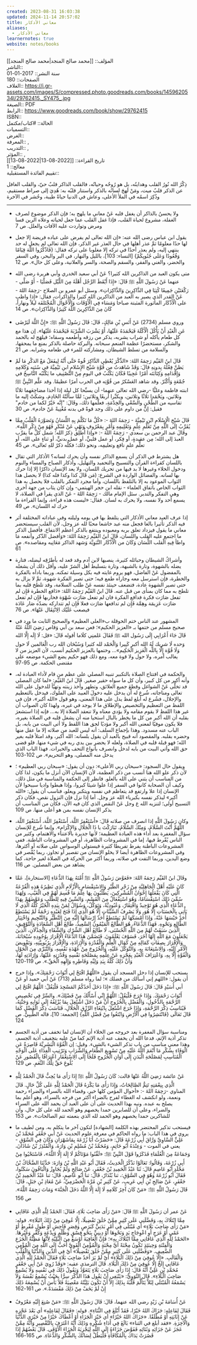 ```yaml
---
created: 2023-08-31 16:03:38
updated: 2024-11-14 20:57:02
title: معاني الأذكار
aliases:
  - معاني الأذكار
learnernotes: true
website: notes/books
---
```


المؤلف:: [[محمد صالح المنجد|محمد صالح المنجد]]  
الناشر::  
سنة النشر:: 2017-01-01  
الصفحات:: 180  
الغلاف:: <https://i.gr-assets.com/images/S/compressed.photo.goodreads.com/books/1459620534l/29762415._SY475_.jpg>  
الصيغة:: PDF  
الرابط:: <https://www.goodreads.com/book/show/29762415>  
ISBN::  
الحالة:: #كتاب/مكتمل  
التسميات::  
الغرض::  
المعرفة:: ,  
التدريب:: ,  
المؤثر:: ,  
تاريخ القراءة:: [[2022-08-13|2022-08-13]]  
معالج:: 1  
تقييم الفائدة المستقبلية::

ذِكْرُ الله نُورُ القلب وهدايتُه، بل هو رُوحُه وحياتُه، فالقلب الذاكر قلبٌ حيّ، والقلب الغافل عن الذكر قلبٌ ميت، ومَنْ لَهجَ لسانُه بالذكر واستنار قلبُه به: هُدِيَ إلى صراط مستقيم، وذُكِرَ اسمُه في الملأ الأعلى، وعاش في الدنيا حياةً طيبة، وحُشر في الآخرة

---
- ولا يحسنُ بالذاكر أن يغفل قلبه عَنْ معاني ما يلهج به؛ فإن الذكر موضوع لصرف الغفلة، مشروع لحياة القلب، فإذا غفل القلب عما جعل لحياته وعلاه الرين قسا ومرض وتواردت عليه الآفات والعلل. ص 7

- يقول ابن عباس رضى الله عنه: «إن الله تعالى لم يفرض على عباده فريضة إلا جعل لها حدًا معلومًا ثمَّ عذر أهلها في حال العذر غير الذكر، فإن الله تعالى لم يجعل له حد ينتهي إليه، ولم يعذر أحدًا في تركه إلا مغلوبا على تركه فقال: {فَاذْكُرُوا اللَّهَ قِيَامًا وَقُعُودًا وَعَلَى جُنُوبِكُمْ} [النساء: 103]، بالليل والنهار، في البر والبحر، وفي السفر والحضر، والغني والفقر، والسقم والصحة، والسر والعلانية، وعلى كل حال». ص 12

- متى يكون العبد من الذاكرين الله كثيرا؟ عَنْ أبي سعيد الخدري وأبي هريرة رضى الله عنهما عَنْ رَسُولَ اللَّهِ ﷺ قَالَ: «إِذَا أَيْقَظَ الرَّجُل أَهْلَهُ مِنَ اللَّيْل فَصَلَّيَا - أَوْ صَلَّى - رَكْعَتَيْنِ جَمِيعًا كُتِبَا فِي الذَّاكِرِينَ وَالذَّاكِرَاتِ». وسئل أبو عمرو بن الصلاح -رَحِمَهُ اللهََ - عَنْ القدر الذي يصير به العبد من الذاكرين الله كثيرا والذاكرات، فقال: «إِذا واظب على الْأَذْكَار المأثورة المثبتة صباحا وَمَسَاء فِي الْأَوْقَات وَالْأَحْوَال الْمُخْتَلفَة ليلاً ونهاراً، كَانَ مِنَ الذَّاكِرِينَ اللَّهَ كَثِيرًا وَالذَّاكِرَاتِ». ص 14

- وروي مسلم (2734) عَنْ أَنَسِ بْنِ مَالِكٍ، قَالَ: قَالَ رَسُولُ اللَّهِ ﷺ: «إِنَّ اللَّهَ لَيَرْضَى عَنِ الْعَبْدِ أَنْ يَأْكُلَ الْأَكْلَةَ فَيَحْمَدَهُ عَلَيْهَا، أَوْ يَشْرَبَ الشَّرْبَةَ فَيَحْمَدَهُ عَلَيْهَا». إن هذا مع كل طعام يأكله أو شراب يشربه، يذكر من رزقه وأطعمه وسقاه؛ فيلهَج له بالحمد والشكر، مستحضرًا عظمة المنعم سبحانه. والبركة حاصلة بالذكر بمنع ما يمحقها، والسلامة من تسلط الشيطان، ومشاركته للمرء في طعامه وشرابه. ص 21

- قَالَ ابنُ القَيِّم رَحِمَهُ اللهََ: «الذِّكْرَ يُعْطِي الذَّاكِرَ قُوةً حَتَّى أَنَّهُ لِيفَعَلُ مَعْ الذكْرِ مَا لَمْ يَظنَّ فِعْلَهُ بِدونِهِ قالَ: وَقَدْ شَاهَدتُ من قُوَّةِ شَيْخ الإِسْلامِ ابنِ تَيْمِيَّةَ في سُنَنِه وَكَلامِهِ وَإِقْدَامِهِ وَكِتَابَتَه أمْرًا عَجِيبًا فَكَانَ يَكْتُبُ في اليومِ مِنْ التَّصْنِيفِ ما يَكْتُبُه النَّاسِخُ في جُمْعَةٍ وَأَكْثَرْ. وقد شاهد العَسْكرُ من قُوَّتِه في الحرب أمرًا عظيمًا. وقد علَّم النَّبِيُّ ﷺ ابنته فاطمة وعليًّا -رضي الله تعالى عنهما- أن يسبِّحا كل ليلة إذا أخذا مضاجِعَهما ثلاثًا وثلاثين، ويَحْمَدا ثلاثًا وثلاثين، ويكبِّرا أربعًا وثلاثين؛ لمَّا سألَتْهُ الخَادِمَ، وشكَتْ إليه ما تقاسيه من الطَّحْنِ والسَّعْي والخِدْمَةِ، فعلَّمها ذلك، وقَالَ: "إنَّه خَيْرٌ لكما من خادم" فقيل: إنَّ من داوم على ذلك وجد قوةً في بدنه مُغْنِيةً عَنْ خادم». ص 30

- قَالَ شَيْخِ الْإِسْلَامِ ابْنِ تَيْمِيَّةَ - رَحِمَهُ اللهََ -: «كُلَّ مَا تَكَلَّمَ بِهِ اللِّسَانُ وَتَصَوَّرَهُ الْقَلْبُ مِمَّا يُقَرِّبُ إلَى اللَّهِ مِنْ تَعَلُّمِ عِلْمٍ وَتَعْلِيمِهِ وَأَمْرٍ بِمَعْرُوفِ وَنَهْيٍ عَنْ مُنْكَرٍ فَهُوَ مِنْ ذِكْرِ اللَّهِ». وقَالَ عبد الرحمن بن سعدي - رَحِمَهُ اللهََ -: «وإذا أُطلِق ذِكرُ الله؛ شمل كلَّ ما يقرِّب العبدَ إلى الله؛ مِن عقيدةٍ، أو فِكر، أو عمل قلبيٍّ، أو عمل بدنيٍّ، أو ثناءٍ على الله، أو تعلُّم علمٍ نافع وتعليمِه، ونحو ذلك؛ فكلُّه ذكرٌ للهِ تَعالى». ص 45

- هل يشترط في الذكر أن يسمع الذاكر نفسه وأن يحرك لسانه؟ الأذكار التي تقال باللسان كقراءة القرآن والتسبيح والتحميد والتهليل، وأذكار الصباح والمساء والنوم ودخول الخلاء وغيرها لا بد فيها من تحريك اللسان، ولا يعد الإنسان ذاكرًا إلا إذا حرك بها لسانه. والفضائل الواردة في الشرع: (مَن قَالَ كذا وكذا فله كذا) لا يحصل هذا الثواب الموعود به إلا بالتلفظ باللسان، وأما مجرد التفكر بالقلب فلا يحصل به هذا الثواب الخاص باتفاق العلماء - نقله ابن حجر الهيتمي- وإن كان يثاب من جهة أخرى وهي التفكر والتدبر. سئل الإمام مالك - رَحِمَهُ اللهََ - عَنْ الذي يقرأ في الصلاة، لا يسمع أحد ولا نفسه، ولا يحرك به لسان. فقال: «ليست هذه قراءة، وإنما القراءة ما حرك له اللسان». ص 49

- إذا عرف العبد معاني الأذكار التي يتلفظ بها في يومه وليلته وفي عباداته المختلفة أثر فيه الذكر تأثيرا بالغا فجعل منه عبد خاشعا محبًا لله عز وجل، لأن القلب سيستحضر معاني ما يقول فيزداد تعلق بربه ومعبوده وينتفع بالذكر أعظم الانتفاع. فأفضل الذكر ما اجتمع عليه القلب واللسان، قَالَ ابنُ القَيِّم رَحِمَهُ اللهََ: «وَأفضل الذّكر وأنفعه مَا واطأ فِيهِ الْقلب اللِّسَان وَكَانَ من الْأَذْكَار النَّبَوِيَّة وَشهد الذاكر مَعَانِيه ومقاصده». ص 61

- وأشراكُ الشيطان وحبائله كثيرة، ينصبها لابن آدم وقد قعد له بأطرُقِه ليضله، فتارة يضله بالشهوة، وتارة بالشبهة، وتارة بتسليط أهل الشرّ عليه، وأقل ذلك أن يشغله بالمفضول عَنْ الفاضل، فهو يروم غايته فيه بكل وسيلة تمكنه. وربما بادأه بالفكرة والخطرة، فإن استرسل معه وجاراه طمع فيه؛ حتى تصير الفكرة شهوة، ثمَّ لا يزال به حتى تصير الشهوة عادة، فتضعف حينئذ نفسه عَنْ طلب السلامة، وقد تلطخ قلبه بما تلطخ به مما كان بمنأى من قبل عنه. قَالَ ابنُ القَيِّم رَحِمَهُ اللهََ: «دَافع الخطرة فَإِن لم تفعل صَارَت فكرة فدافع الفكرة فان لم تفعل صَارَت شَهْوَة فحاربها فَإِن لم تفعل صَارَت عَزِيمَة وهِمَّة فَإِن لم تدافعها صَارَت فعلا فَإِن لم تتداركه بضدّه صَار عَادَة فيصعب عَلَيْك الِانْتِقَال عَنْهَا». ص 76

- المشهور عند الناس ختم الحوقلة ب«العلي العظيم» والصحيح الثابت ما ورد في صحيح مسلم من ختمها بـ «العزيز الحكيم»؛ فعن سعد بن أبي وَقاص رَضِيَ اللَّهُ عَنْهُُ قَالَ جَاءَ أَعْرَابِي إِلَى رَسُول الله ﷺ فَقَالَ عَلمنِي كلَاما أقوله قَالَ: «قل: لَا إِلَه إِلَّا الله وَحده لَا شريك لَهُ الله أكبر كَبِيرا وَالْحَمْد لله كثيرا وَسُبْحَان الله رب الْعَالمين لَا حول وَلَا قُوَّة إِلَّا بِاللَّه الْعَزِيز الْحَكِيم»… وختمها بالعزيز الحكيم أنسب، لأن العزيز من لا يغالب أمره، ولا حول ولا قوة معه، ومع ذلك فهو حكيم يضع الشيء موضعه على مقتضى الحكمة. ص 95-97

- والحكمة في افتتاح الصلاة بالتكبير تنبيه المصلي على عظم من قام لأداء العبادة له، وأنه أكبر من كل كبير، وأن كل ما سواه حقير صغير. قَالَ ابنُ القَيِّم: «لما كان المصلي قد تخلَّى عَنْ الشواغل وقطعَ جميع العلائق، وتطهر وأخذ زينته وتهيَّأ للدخول على الله تعالى ومناجاته، شُرع له أن يدخل عليه دخولَ العبيد على الملوك، فيدخل بالتعظيم والإجلال، فشُرع له أبلغ لفظ يدل على هذا المعنى، وهو قول «الله أكبر»، فإن في اللفظ من التعظيم والتخصيص والإطلاق ما لا يوجد في غيره، ولهذا كان الصواب أن غير هذا اللفظ لا يقوم مقامه ولا يؤدي معناه ولا تنعقد الصلاة إلا به… فإنه إذا استشعرَ بقلبه أن الله أكبر من كل ما يخطر بالبال استحيا منه أن يشغل قلبه في الصلاة بغيره، فلا يكون موفيًا لمعنى الله أكبر ولا مؤديًا لحق هذا اللفظ ولا أتى البيت من بابه، بل الباب عنه مسدود. وهذا بإجماع السلف: أنه ليس للعبد من صلاته إلا ما عقل منها وحضره بقلبه. والمقصود أنه قبيح بالعبد أن يقول بلسانه: الله أكبر، وقد امتلأ قلبه بغير الله؛ فهو قبلة قلبه في الصلاة، ولعله لا يحضر بين يدي ربه في شيء منها. فلو قضى حق الله وأتي البيت من بابه لدخل وانصرف بأنواع التحف والخيرات. فهذا الباب الذي يدخل منه المصلى، وهو التحريم». ص 102-103

- ويقول حال السجود: «سبحان ربي الأعلى»: دون أن يقول: «سبحان ربي العظيم» ؛ لأن ذكر علو الله هنا أنسب من ذكر العظمة، لأن الإنسان الآن أنزل ما يكون، لذا كان من المناسب أن يثني على الله بالعلو. فانظر إلى الحكمة والمناسبة في مثل ذلك، وكيف أن الصحابة كانوا في السفر إذا علوا شيئا كبروا، وإذا هبطوا واديا سببحوا لأن الإنسان إذا علا وارتفع قد يتعاظم في نفسه ويتكبر ويعلو، فناسب أن يقول: «الله أكبر» ليذكر نفسه بكبرياء الله عز وجل. أما إذا نزل فإن النزول نقص، فكان ذكر التسبيح أولى؛ لتنزيه الله ع وجل عَنْ النقص الذي كان فيه الآن، فكان من المناسب أن يذكر الإنسان نفسه بمن هو أعلى منها. ص 109

- وكان رَسُولَ اللَّهِ إذا انصرف من صلاته قَالَ: «أَسْتَغْفِرُ اللَّهَ، أَسْتَغْفِرُ اللَّهَ، أَسْتَغْفِرُ اللَّهَ، اللَّهُمَّ أَنْتَ السَّلَامُ، وَمِنْكَ السَّلَامُ، تَبَارَكْتَ يا ذَا الْجَلَالِ وَالإِكْرَامِ». وإنما شُرع للإنسان سؤال المغفرة بعد أداء هذه العبادة العظيمة؛ لأنها جديرة بالاعتناء والاهتمام، وكثير من الناس يُفّرط فيها، إما في المشروعات الظاهرة، أو في المشروعات الباطنة. ففي المشروعات الباطنة يفرط تفريطا كثيرة فيستولي الوسواس على صلاته أو أكثرها، وفي المشروعات الظاهرة أيضا لا يخلو الإنسان من تقصير أو تجاوز، ربما يُقّصر في وضع اليدين، وربما التفت في صلاته، وربما أكثر من الحركة في الصلاة لغير حاجة، كما يشاهد من بعض المصلين. ص 116

- وقَالَ ابنُ القَيِّم رَحِمَهُ اللهََ: «فَعَوَّضَ رَسُولُ اللَّهِ ﷺَ أُمَّتَهُ بِهَذَا الدُّعَاءِ [الاستخارة]، عَمَّا كَانَ عَلَيْهِ أَهْلُ الْجَاهِلِيَّةِ مِنْ زَجْرِ الطَّيْرِ وَالِاسْتِقْسَامِ بِالْأَزْلَامِ الَّذِي نَظِيرُهُ هَذِهِ الْقُرْعَةُ الَّتِي كَانَ يَفْعَلُهَا إِخْوَانُ الْمُشْرِكِينَ، يَطْلُبُونَ بِهَا عِلْمَ مَا قُسِمَ لَهُمْ فِي الْغَيْبِ، وَلِهَذَا سُمِّيَ ذَلِكَ اسْتِقْسَامًا، وَهُوَ اسْتِفْعَالٌ مِنَ الْقَسْمِ، وَالسِّينُ فِيهِ لِلطَّلَبِ وَعَوَّضَهُمْ بِهَذَا الدُّعَاءِ الَّذِي هُوَ تَوْحِيدٌ وَافْتِقَارٌ، وَعُبُودِيَّةٌ، وَتَوَكُّلٌ، وَسُؤَالٌ لِمَنْ بِيَدِهِ الْخَيْرُ كُلُّهُ الَّذِي لَا يَأْتِي بِالْحَسَنَاتِ إِلَّا هُوَ، وَلَا يَصْرِفُ السَّيِّئَاتِ إِلَّا هُوَ الَّذِي إِذَا فَتَحَ لِعَبْدِهِ رَحْمَةً لَمْ يَسْتَطِعْ أَحَدٌ حَبْسَهَا عَنْهُ، وَإِذَا أَمْسَكَهَا لَمْ يَسْتَطِعْ أَحَدٌ إِرْسَالَهَا إِلَيْهِ مِنَ التَّطَيُّرِ وَالتَّنْجِيمِ وَاخْتِيَارِ الطَّالِعِ وَنَحْوِهِ. فَهَذَا الدُّعَاءُ، هُوَ الطَّالِعُ الْمَيْمُونُ السَّعِيدُ، طَالِعُ أَهْلِ السَّعَادَةِ وَالتَّوْفِيقِ، الَّذِينَ سَبَقَتْ لَهُمْ مِنَ اللَّهِ الْحُسْنَى، لَا طَالِعُ أَهْلِ الشِّرْكِ وَالشَّقَاءِ وَالْخِذْلَانِ، الَّذِينَ يَجْعَلُونَ مَعَ اللَّهِ إِلَهًا آخَرَ، فَسَوْفَ يَعْلَمُونَ. فَتَضَمَّنَ هَذَا الدُّعَاءُ الْإِقْرَارَ بِوُجُودِهِ سُبْحَانَهُ، وَالْإِقْرَارَ بِصِفَاتِ كَمَالِهِ مِنْ كَمَالِ الْعِلْمِ وَالْقُدْرَةِ وَالْإِرَادَةِ، وَالْإِقْرَارَ بِرُبُوبِيَّتِهِ، وَتَفْوِيضَ الْأَمْرِ إِلَيْهِ، وَالِاسْتِعَانَةَ بِهِ، وَالتَّوَكُّلَ عَلَيْهِ، وَالْخُرُوجَ مِنْ عُهْدَةِ نَفْسِهِ، وَالتَّبَرِّي مِنَ الْحَوْلِ وَالْقُوَّةِ إِلَّا بِهِ، وَاعْتِرَافَ الْعَبْدِ بِعَجْزِهِ عَنْ عِلْمِهِ بِمَصْلَحَةِ نَفْسِهِ وَقُدْرَتِهِ عَلَيْهَا، وَإِرَادَتِهِ لَهَا، وَأَنَّ ذَلِكَ كُلَّهُ بِيَدِ وَلِيِّهِ وَفَاطِرِهِ وَإِلَهِهِ الْحَقِّ.». ص 119-120

- يستحب للإنسان إذا دخل المسجد أن يقول «اللَّهُمَّ افْتَحْ لِي أَبْوَابَ رَحْمَتِكَ»، وإذا خرج أن يقول: «اللهم إني أسألك من فضلك »؛ لما رواه مسلم (713) عَنْ أبي حميد أو عَنْ أبي أُسَيْدٍ قَالَ: قَالَ رَسُولَ اللَّهِ ﷺ: «إِذَا دَخَلَ أَحَدُكُمُ المَسْجِدَ فَلْيَقُلْ: اللَّهُمَّ افْتَحْ لِي أَبْوَابَ رَحْمَتِكَ. وَإِذَا خَرَجَ فَلْيَقُلْ: اللَّهُمَّ إِنِّي أَسْأَلُكَ مِنْ فَضْلِكَ». والسِّرَّ فِي تَخْصِيصِ الرَّحْمَةِ بِالدُّخُولِ، وَالْفَضْلِ بِالْخُرُوجِ أَنَّ مَنْ دَخَلَ اشْتُغِلَ بِمَا يُزْلِفُهُ إِلَى ثَوَابِهِ وَجَنَّتِهُ، فَيُنَاسِبُ ذِكْرَ الرَّحْمَةِ، وَإِذَا خَرَجَ اشْتُغِلَ بِابْتِغَاءِ الرِّزْقِ الْحَلَالِ، فَنَاسَبَ ذِكْرَ الْفَضْلِ كَمَا قَالَ تَعَالَى {فَانْتَشِرُوا فِي الْأَرْضِ وَابْتَغُوا مِنْ فَضْلِ اللَّهِ} [الجمعة: 10]، قاله الطِّيبِيُّ. ص 124

- ومناسبة سؤال المغفرة بعد خروجه من الخلاء أن الإنسان لما تخفف من أذية الجسم تذكر أذية الإثم، فدعا الله أن يخفف عنه أذية الإثم كما منّ عليه بتخفيف أذية الجسم، وهذا معني مناسب من باب تذكر الشيء بالشيء. وقيل: إن الْقُوَّةَ الْبَشَرِيَّةَ قَاصِرَةٌ عَنِ الْوَفَاءِ بِشُكْرِ مَا أَنْعَمَ اللَّهُ عَلَيْهِ مِنْ تَسْوِيغِ الطَّعَامِ وَالشَّرَابِ وَتَرْتِيبِ الْغِذَاءِ عَلَى الْوَجْهِ الْمُنَاسِبِ لِمَصْلَحَةِ الْبَدَنِ إِلَى أَوَانِ الْخُرُوجِ فَلَجَأَ إِلَى الِاسْتِغْفَارِ اعْتِرَافًا بِالْقُصُورِ عَنْ بُلُوغِ حَقِّ تِلْكَ النِّعَمِ. ص 129

- عَنْ عائشة رَضِيَ اللَّهُ عَنْهَا قالت: كَانَ رَسُولُ اللَّهِ ﷺَ إِذَا رَأَى مَا يُحِبُّ قَالَ الْحَمْدُ لِلَّهِ الَّذِي بِنِعْمَتِهِ تَتِمُّ الصَّالِحَاتُ، وَإِذَا رَأَى مَا يَكْرَهُ قَالَ الْحَمْدُ لِلَّهِ عَلَى كُلِّ حَالٍ. قَالَ المناوي -رَحِمَهُ اللهََ -: «أحوال المؤمن كلها خير، وقضاء الله بالسراء والضراء رحمة ونعمة، ولو انكشف له الغطاء لفرح بالضراء أكثر من فرحه بالسراء، وهو أعلم بما يصلح به عبده. ونبه بهذا الحديث على أن على العبد أن يحمد الله على السراء والضراء، وعلى أن للصابرين حمدا يخصهم وهو الحمد لله على كل حال، وأن للشاكرين حمدا يخصهم وهو الحمد لله الذي بنعمته تتم الصالحات». ص 153

- فيستحب تذكير المحتضر بهذه الكلمة [الشهادة] لتكون آخر ما يتكلم به. ومن لطيف ما يروي في هذا الباب: ما رواه الحاكم في معرفة علوم الحديث عَنْ أبي جَعْفَرٍ مُحَمَّدَ بْنَ عَلِيٍّ السَّاوِيِّ وَرَّاقَ أَبِي زُرْعَةَ قَالَ: «حَضَرْتُ أَبَا زُرْعَةَ بِمَاشَهْرَانِ وَكَانَ فِي السَّوْقِ - يعني في الموت - وَعِنْدَهُ أَبُو حَاتِمٍ، وَمُحَمَّدُ بْنُ مُسْلِمِ بْنِ وَارَةَ، وَالْمُنْذِرُ بْنُ شَاذَانَ، وَجَمَاعَةٌ مِنَ الْعُلَمَاءِ فَذَكَرُوا قَوْلَ النَّبِيِّ ﷺَ: «لَقِّنُوا مَوْتَاكُمْ لَا إِلَهَ إِلَّا اللَّهُ»، فَاسْتَحْيُوا مِنْ أَبِي زُرْعَةَ، وَقَالُوا: تَعَالَوْا نَذْكُرُ الْحَدِيثُ، فَقَالَ أَبُو عَبْدِ اللَّهِ بْنُ وَارَةَ: حَدَّثَنَا الضَّحَّاكُ بْنُ مَخْلَدٍ أَبُو عَاصِمٍ قَالَ: ثَنَا عَبْدُ الْحَمِيدِ بْنُ جَعْفَرٍ، عَنْ صَالِحٍ وَلَمْ يُجَاوِزْ وَالْبَاقُونَ سَكَتُوا، فَقَالَ أَبُو زُرْعَةَ وَهُوَ فِي السَّوْقِ:، ثنا بُنْدَارٌ، قَالَ: ثنا أَبُو عَاصِمٍ، قَالَ: ثنا عَبْدُ الْحَمِيدِ بْنُ جَعْفَرٍ، عَنْ صَالِحِ بْنِ أَبِي عَرِيبٍ، عَنْ كَثِيرِ بْنِ مُرَّةَ الْحَضْرَمِيِّ، عَنْ مُعَاذِ بْنِ جَبَلٍ، قَالَ: قَالَ رَسُولُ اللَّهِ ﷺَ: «مَنْ كَانَ آخِرُ كَلَامِهِ لَا إِلَهَ إِلَّا اللَّهُ دَخَلَ الْجَنَّةَ» وَمَاتَ رَحِمَهُ اللَّهُ». ص 156

- عَنْ عمر أن رَسُولَ اللَّهِ ﷺ قَالَ: «مَنْ رَأَى صَاحِبَ بَلَاءٍ، فَقَالَ: الحَمْدُ لِلَّهِ الَّذِي عَافَانِي مِمَّا ابْتَلَاكَ بِهِ، وَفَضَّلَنِي عَلَى كَثِيرٍ مِمَّنْ خَلَقَ تَفْضِيلًا، إِلَّا عُوفِيَ مِنْ ذَلِكَ البَلَاءِ». قوله: «مَنْ رَأَى صَاحِبَ بَلَاءٍ» أي مُبْتَلًى فِي أَمْرٍ بَدَنِيٍّ كَبَرَصٍ وَقِصَرٍ فَاحِشٍ أَوْ طُولٍ مُفْرِطٍ أَوْ عَمًى أَوْ عَرَجٍ أَوِ اعْوِجَاجِ يَدٍ وَنَحْوِهَا أَوْ دِينِيٍّ بِنَحْوِ فِسْقٍ وَظُلْمٍ وَبِدْعَةٍ وَكُفْرٍ وَغَيْرِهَا. «الحَمْدُ لِلَّهِ الَّذِي عَافَانِي مِمَّا ابْتَلَاكَ بِهِ»؛ فَإِنَّ الْعَافِيَةَ أَوْسَعُ مِنَ الْبَلِيَّةِ لِأَنَّهَا مَظِنَّةُ الْجَزَعِ وَالْفِتْنَةِ وَحِينَئِذٍ تَكُونُ مِحْنَةً أَيَّ مِحْنَةٍ وَالْمُؤْمِنُ الْقَوِيَّ أَحَبُّ إِلَى اللَّهِ مِنَ الْمُؤْمِنِ الضَّعِيفِ. «وَفَضَّلَنِي عَلَى كَثِيرٍ مِمَّنْ خَلَقَ تَفْضِيلًا» أَيْ فِي الدِّينِ وَالدُّنْيَا وَالْقَلْبِ وَالْقَالَبِ. «إِلَّا عُوفِيَ مِنْ ذَلِكَ الْبَلَاءِ» أَيْ لَمْ يَرَ أَحَدٌ صَاحِبَ بَلَاءٍ فَقَالَ الْحَمْدُ لِلَّهِ الَّذِي عَافَانِي إِلَخْ إِلَّا عُوفِيَ مِنْ ذَلِكَ الْبَلَاءِ. قَالَ الترمذي عقبه: «وَقَدْ رُوِيَ عَنْ أَبِي جَعْفَرٍ مُحَمَّدِ بْنِ عَلِيٍّ أَنَّهُ قَالَ: إِذَا رَأَى صَاحِبَ بَلَاءٍ يَتَعَوَّذُ وَيَقُولُ ذَلِكَ فِي نَفْسِهِ وَلَا يُسْمِعُ صَاحِبَ الْبَلَاءِ». قَالَ النَّوَوِيُّ: «يَنْبَغِي أَنْ يَقُول هَذَا الذِّكْرَ سِرًّا بِحَيْثُ يُسْمِعُ نَفْسَهُ وَلاَ يَسْمَعُهُ الْمُبْتَلَى لِئَلاَّ يَتَأَلَّمَ قَلْبُهُ بِذَلِكَ إِلاَّ أَنْ تَكُونَ بَلِيَّتُهُ مَعْصِيَةً فَلاَ بَأْسَ أَنْ يُسْمِعَهُ ذَلِكَ إِنْ لَمْ يَخَفْ مِنْ ذَلِكَ مَفْسَدَةً.». ص 161-162

- عَنْ أُسَامَةَ بْنِ زَيْدٍ رضي الله عنهما، قَالَ: قَالَ رَسُولَ اللَّهِ ﷺ: «مَنْ صُنِعَ إِلَيْهِ مَعْرُوفٌ فَقَالَ لِفَاعِلِهِ: جَزَاكَ اللهُ خَيْرًا، فَقَدْ أَبْلَغَ فِي الثَّنَاءِ». قوله: «فَقَالَ لِفَاعِلِهِ» أي بَعْدَ عَجْزِهِ عَنْ إِثَابَتِهِ أَوْ مُطْلَقًا. «جَزَاكَ اللهُ خَيْرًا» أي خَيْرَ الْجَزَاءِ أَوْ أَعْطَاكَ خَيْرًا مِنْ خَيْرَيِ الدُّنْيَا وَالْآخِرَةِ. «فقد أبلغ في الثناء» بَالَغَ فِي أَدَاءِ شُكْرِهِ وَذَلِكَ أَنَّهُ اعْتَرَفَ بِالتَّقْصِيرِ وَأَنَّهُ مِمَّنْ عَجَزَ عَنْ جَزَائِهِ وَثَنَائِهِ فَفَوَّضَ جَزَاءَهُ إِلَى اللَّهِ لِيَجْزِيَهُ الْجَزَاءَ الْأَوْفَى. قَالَ بَعْضُهُمْ إِذَا قَصُرَتْ يَدَاكَ بِالْمُكَافَأَةِ فَلْيَطُلْ لِسَانُكَ بِالشُّكْرِ وَالدُّعَاءِ. ص 165-166
